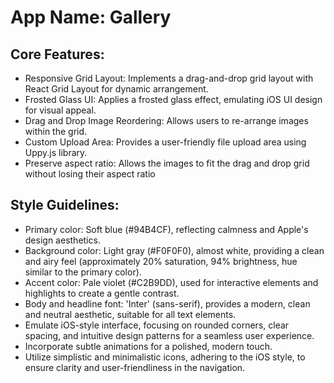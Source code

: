# **App Name**: Gallery

## Core Features:

- Responsive Grid Layout: Implements a drag-and-drop grid layout with React Grid Layout for dynamic arrangement.
- Frosted Glass UI: Applies a frosted glass effect, emulating iOS UI design for visual appeal.
- Drag and Drop Image Reordering: Allows users to re-arrange images within the grid.
- Custom Upload Area: Provides a user-friendly file upload area using Uppy.js library.
- Preserve aspect ratio: Allows the images to fit the drag and drop grid without losing their aspect ratio

## Style Guidelines:

- Primary color: Soft blue (#94B4CF), reflecting calmness and Apple's design aesthetics.
- Background color: Light gray (#F0F0F0), almost white, providing a clean and airy feel (approximately 20% saturation, 94% brightness, hue similar to the primary color).
- Accent color: Pale violet (#C2B9DD), used for interactive elements and highlights to create a gentle contrast.
- Body and headline font: 'Inter' (sans-serif), provides a modern, clean and neutral aesthetic, suitable for all text elements. 
- Emulate iOS-style interface, focusing on rounded corners, clear spacing, and intuitive design patterns for a seamless user experience.
- Incorporate subtle animations for a polished, modern touch.
- Utilize simplistic and minimalistic icons, adhering to the iOS style, to ensure clarity and user-friendliness in the navigation.